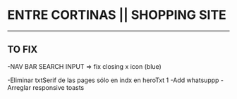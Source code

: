 # ENTRE CORTINAS || SHOPPING SITE

---

## TO FIX

-NAV BAR SEARCH INPUT => fix closing x icon (blue)

-Eliminar txtSerif de las pages sólo en indx en heroTxt 1
-Add whatsuppp
-Arreglar responsive toasts

